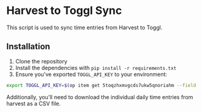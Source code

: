 # Harvest to Toggl Sync

This script is used to sync time entries from Harvest to Toggl.

## Installation

1. Clone the repository
2. Install the dependencies with `pip install -r requirements.txt`
3. Ensure you've exported `TOGGL_API_KEY` to your environment:
```bash
export TOGGL_API_KEY=$(op item get 5toqzhxmvgcds7ukw5qnoriahm --field 'api key' --reveal)

```

Additionally, you'll need to download the individual daily time entries from harvest as a CSV file.
